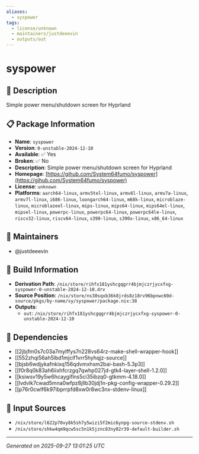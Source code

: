 ```yaml
---
aliases:
  - syspower
tags:
  - license/unknown
  - maintainers/justdeeevin
  - outputs/out
---
```


# syspower

## 📝 Description

Simple power menu/shutdown screen for Hyprland

## 📋 Package Information

- **Name**: `syspower`
- **Version**: `0-unstable-2024-12-10`
- **Available**: ✅ Yes
- **Broken**: ✅ No
- **Description**: Simple power menu/shutdown screen for Hyprland
- **Homepage**: [https://gihub.com/System64fumo/syspower](https://gihub.com/System64fumo/syspower)
- **License**: `unknown`
- **Platforms**: `aarch64-linux`, `armv5tel-linux`, `armv6l-linux`, `armv7a-linux`, `armv7l-linux`, `i686-linux`, `loongarch64-linux`, `m68k-linux`, `microblaze-linux`, `microblazeel-linux`, `mips-linux`, `mips64-linux`, `mips64el-linux`, `mipsel-linux`, `powerpc-linux`, `powerpc64-linux`, `powerpc64le-linux`, `riscv32-linux`, `riscv64-linux`, `s390-linux`, `s390x-linux`, `x86_64-linux`
## 👥 Maintainers

- @justdeeevin


## 🔧 Build Information

- **Derivation Path**: `/nix/store/rihfx181yshcgqgrr4bjmjczrjycxfxg-syspower-0-unstable-2024-12-10.drv`
- **Source Position**: `/nix/store/ns30sqxb36k8jrds8z18rv96bpnwc60d-source/pkgs/by-name/sy/syspower/package.nix:38`
- **Outputs**:
  - `out`:  `/nix/store/rihfx181yshcgqgrr4bjmjczrjycxfxg-syspower-0-unstable-2024-12-10`

## 🔗 Dependencies

- [[2jbjfm0s7c03a7mylffys7n228vs64rz-make-shell-wrapper-hook]]
- [[552zhqi56ah5lbd1mjcif1vrr5hyhqjz-source]]
- [[bjsb6wdjykafnkixq156qdvmxhsm2bai-bash-5.3p3]]
- [[f0r8q0k83ah6iixhfcrzgq7qwhp027jd-gtk4-layer-shell-1.2.0]]
- [[ksiwsv19y5w6hcaygiflns5ci35ibzq0-gtkmm-4.18.0]]
- [[lvdvlk7cwad5mna0wfpz8jllb30jdj1n-pkg-config-wrapper-0.29.2]]
- [[p76r0cwlf6k97ibprrpfd8xw0r8wc3nx-stdenv-linux]]

## 📁 Input Sources

- `/nix/store/l622p70vy8k5sh7y5wizi5f2mic6ynpg-source-stdenv.sh`
- `/nix/store/shkw4qm9qcw5sc5n1k5jznc83ny02r39-default-builder.sh`

---
*Generated on 2025-09-27 13:01:25 UTC*

